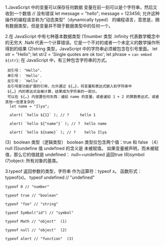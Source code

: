 1.JavaScript 中的变量可以保存任何数据
 变量在前一刻可以是个字符串，然后又收到一个数值
   // 没有错误
   let message = "hello";
   message = 123456;
   允许这种操作的编程语言称为“动态类型”（dynamically typed）
   的编程语言，意思是，拥有数据类型，但是变量并不限于数据类型中的任何一个。

2.在 JavaScript 中有七种基本数据类型
  (1)number 类型
     .Infinity 代表数学概念中的无穷大
     .NaN 代表一个计算错误。它是一个不对的或者一个未定义的数学操作所得到的结果
  (2)string 类型，JavaScript 中的字符串必须被包含在引号里面。
      let str = "Hello";
      let str2 = 'Single quotes are ok too';
      let phrase = `can embed ${str}`;
     在 JavaScript 中，有三种包含字符串的方式。

     双引号： "Hello".
     单引号： 'Hello'.
     反引号： `Hello`.
     反引号是功能扩展的引用，允许通过 ${…}，将变量和表达式嵌入到字符串中
     ${…} 内的表达式会被计算，结果成为字符串的一部分。
     可以在 ${…} 内放置任何东西：诸如 name 的变量，或者诸如 1 + 2 的算数表达式，或者其他一些更复杂的
      let name = "Ilya";

      alert( `hello ${1}` ); // ?     hello 1

      alert( `hello ${"name"}` ); // ?  hello name

      alert( `hello ${name}` ); // ?    hello Ilya
  (3）boolean 类型（逻辑类型）
     boolean 类型仅包含两个值：true 和 false
  （4）null
  (5)undefine 值
     undefined 的含义是 未被赋值。
     如果变量被声明，而未被赋值，那么它的值就是 undefined：
     null==undefined   返回true
  (6)symbol
  (7)object: 所有对象的基类。

 3.typeof 返回参数的类型，字符串
    作为运算符：typeof x。
    函数形式：typeof(x)。
    typeof undefined // "undefined"

    typeof 0 // "number"

    typeof true // "boolean"

    typeof "foo" // "string"

    typeof Symbol("id") // "symbol"

    typeof Math // "object"  (1)

    typeof null // "object"  (2)

    typeof alert // "function"  (3)

